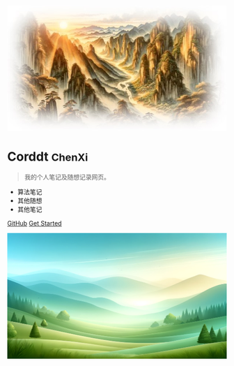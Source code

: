 <!-- _coverpage.md -->

![logo](_media/logo.png)


# Corddt <small>ChenXi</small>

> 我的个人笔记及随想记录网页。

- 算法笔记
- 其他随想
- 其他笔记

[GitHub](https://github.com/Corddt)
[Get Started](README)

![](_media/bg.png)
